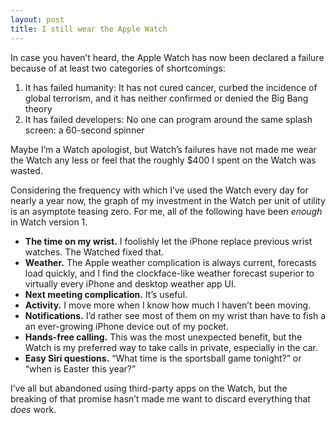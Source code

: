 ```yaml
---
layout: post
title: I still wear the Apple Watch
---
```


In case you haven’t heard, the Apple Watch has now been declared a failure because of at least two categories of shortcomings:

1. It has failed humanity: It has not cured cancer, curbed the incidence of global terrorism, and it has neither confirmed or denied the Big Bang theory
2. It has failed developers: No one can program around the same splash screen: a 60-second spinner

Maybe I’m a Watch apologist, but Watch’s failures have not made me wear the Watch any less or feel that the roughly $400 I spent on the Watch was wasted.

Considering the frequency with which I’ve used the Watch every day for nearly a year now, the graph of my investment in the Watch per unit of utility is an asymptote teasing zero. For me, all of the following have been *enough* in Watch version 1. 

- **The time on my wrist.** I foolishly let the iPhone replace previous wrist watches. The Watched fixed that.
- **Weather.** The Apple weather complication is always current, forecasts load quickly, and I find the clockface-like weather forecast superior to virtually every iPhone and desktop weather app UI.
- **Next meeting complication.** It’s useful.
- **Activity.** I move more when I know how much I haven’t been moving.
- **Notifications.** I’d rather see most of them on my wrist than have to fish a an ever-growing iPhone device out of my pocket.
- **Hands-free calling.** This was the most unexpected benefit, but the Watch is my preferred way to take calls in private, especially in the car.
- **Easy Siri questions.** “What time is the sportsball game tonight?” or “when is Easter this year?”

I’ve all but abandoned using third-party apps on the Watch, but the breaking of that promise hasn’t made me want to discard everything that *does* work.

